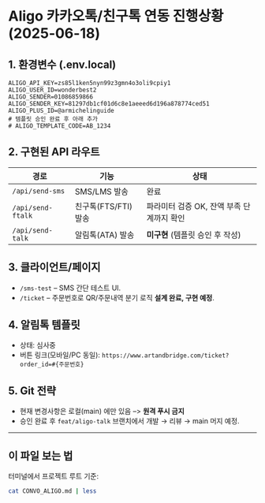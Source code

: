 # Aligo 카카오톡/친구톡 연동 진행상황 (2025-06-18)

## 1. 환경변수 (.env.local)
```
ALIGO_API_KEY=zs85l1ken5nyn99z3gmn4o3oli9cpiy1
ALIGO_USER_ID=wonderbest2
ALIGO_SENDER=01086859866
ALIGO_SENDER_KEY=81297db1cf01d6c8e1aeeed6d196a878774ced51
ALIGO_PLUS_ID=@armichelinguide
# 템플릿 승인 완료 후 아래 추가
# ALIGO_TEMPLATE_CODE=AB_1234
```

## 2. 구현된 API 라우트
| 경로 | 기능 | 상태 |
|------|------|------|
| `/api/send-sms` | SMS/LMS 발송 | 완료 |
| `/api/send-ftalk` | 친구톡(FTS/FTI) 발송 | 파라미터 검증 OK, 잔액 부족 단계까지 확인 |
| `/api/send-talk` | 알림톡(ATA) 발송 | **미구현** (템플릿 승인 후 작성) |

## 3. 클라이언트/페이지
* `/sms-test` – SMS 간단 테스트 UI.
* `/ticket` – 주문번호로 QR/주문내역 분기 로직 **설계 완료, 구현 예정**.

## 4. 알림톡 템플릿
* 상태: 심사중
* 버튼 링크(모바일/PC 동일):
  `https://www.artandbridge.com/ticket?order_id=#{주문번호}`

## 5. Git 전략
* 현재 변경사항은 로컬(main) 에만 있음 –> **원격 푸시 금지**
* 승인 완료 후 `feat/aligo-talk` 브랜치에서 개발 → 리뷰 → main 머지 예정.

---

## 이 파일 보는 법
터미널에서 프로젝트 루트 기준:
```bash
cat CONVO_ALIGO.md | less
``` 